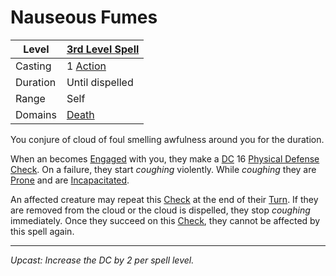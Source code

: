 # Nauseous Fumes

| Level    | [3rd Level Spell](3rd%20Level%20Spells.md)                            |
| -------- | --------------------------------------------------------------------- |
| Casting  | 1 [Action](../../../../Game%20Procedures/Core%20Procedures/Action.md) |
| Duration | Until dispelled                                                       |
| Range    | Self                                                                  |
| Domains  | [Death](../../Spell%20Domains/Death.md)                               |

You conjure of cloud of foul smelling awfulness around you for the duration.

When an   becomes [Engaged](../../../../Game%20Procedures/Conditions/Engaged.md) with you, they make a [DC](../../../../Game%20Procedures/Core%20Procedures/DC.md) 16 [Physical Defense](../../../../Player%20Characters/Derived%20Statistics/Physical%20Defense.md) [Check](../../../../Game%20Procedures/Core%20Procedures/Check.md). On a failure, they start *coughing* violently. While *coughing* they are [Prone](../../../../Game%20Procedures/Conditions/Prone.md) and are [Incapacitated](../../../../Game%20Procedures/Conditions/Incapacitated.md).

An affected creature may repeat this [Check](../../../../Game%20Procedures/Core%20Procedures/Check.md) at the end of their [Turn](../../../../Game%20Procedures/Core%20Procedures/Turn.md). If they are removed from the cloud or the cloud is dispelled, they stop *coughing* immediately. Once they succeed on this [Check](../../../../Game%20Procedures/Core%20Procedures/Check.md), they cannot be affected by this spell again.

---
*Upcast: Increase the DC by 2 per spell level.*
